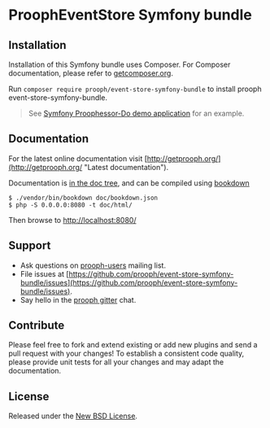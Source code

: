 # ProophEventStore Symfony bundle

## Installation

Installation of this Symfony bundle uses Composer. For Composer documentation, please refer to
[getcomposer.org](http://getcomposer.org/).

Run `composer require prooph/event-store-symfony-bundle` to install prooph event-store-symfony-bundle.

> See [Symfony Proophessor-Do demo application](https://github.com/prooph/proophessor-do-symfony) for an example.

## Documentation
For the latest online documentation visit [http://getprooph.org/](http://getprooph.org/ "Latest documentation").

Documentation is [in the doc tree](doc/), and can be compiled using [bookdown](http://bookdown.io)

```console
$ ./vendor/bin/bookdown doc/bookdown.json
$ php -S 0.0.0.0:8080 -t doc/html/
```

Then browse to [http://localhost:8080/](http://localhost:8080/)

## Support

- Ask questions on [prooph-users](https://groups.google.com/forum/?hl=de#!forum/prooph) mailing list.
- File issues at [https://github.com/prooph/event-store-symfony-bundle/issues](https://github.com/prooph/event-store-symfony-bundle/issues).
- Say hello in the [prooph gitter](https://gitter.im/prooph/improoph) chat.

## Contribute

Please feel free to fork and extend existing or add new plugins and send a pull request with your changes!
To establish a consistent code quality, please provide unit tests for all your changes and may adapt the documentation.

## License

Released under the [New BSD License](LICENSE.md).
